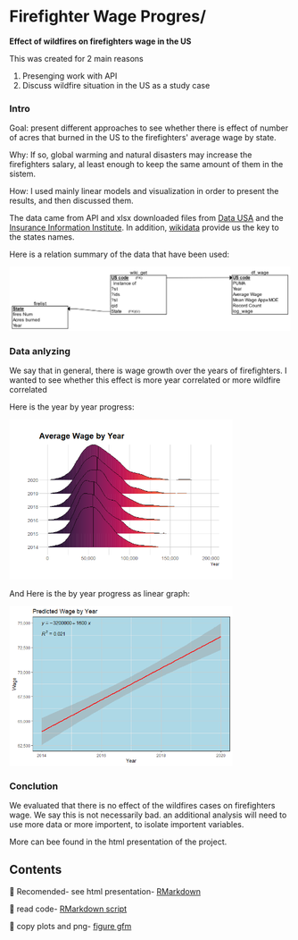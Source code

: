 # Firefighter Wage Progres/

__Effect of wildfires on firefighters wage in the US__

This was created for 2 main reasons
1. Presenging work with API
2. Discuss wildfire situation in the US as a study case

### Intro

Goal: present different approaches to see whether there is effect of number of acres that burned in the US to the firefighters' average wage by state.

Why: If so, global warming and natural disasters may increase  the firefighters salary, al least enough to keep the same amount of them in the sistem.

How: I used mainly linear models and visualization in order to present the results, and then discussed them. 

The data came from API and xlsx downloaded files from [Data USA](https://datausa.io/profile/soc/firefighters) and the [Insurance Information Institute](https://www.iii.org). In addition, [wikidata](https://www.wikidata.org) provide us the key to the states names.

Here is a relation summary of the data that have been used:

<img src="https://github.com/YoniGR94/Firefighter_wage_progres/blob/main/image/relation-image-white.png" width="700"/>  <br>


### Data anlyzing

We say that in general, there is wage growth over the years of firefighters. I wanted to see whether this effect is more year correlated or more wildfire correlated

Here is the year by year progress:

<img src="https://github.com/YoniGR94/Firefighter_wage_progres/blob/main/firefighters_lm_wildfires_files/figure-gfm/time%20vis-1.png" width="400"/>  <br>

And Here is the by year progress as linear graph:

<img src="https://github.com/YoniGR94/Firefighter_wage_progres/blob/main/firefighters_lm_wildfires_files/figure-gfm/release%20year-1.png" width="400"/>  <br>

### Conclution

We evaluated that there is no effect of the wildfires cases on firefighters wage. We say this is not necessarily bad.
an additional analysis will need to use more data or more importent, to isolate importent variables.

More can bee found in the html presentation of the project.

## Contents

🚒 Recomended- see html presentation- [RMarkdown](https://github.com/YoniGR94/Firefighter_wage_progres/blob/main/firefighters_lm_wildfires.md)

🚒 read code- [RMarkdown script](https://github.com/YoniGR94/Firefighter_wage_progres/blob/main/firefighters_lm_wildfires.Rmd)

🚒 copy plots and png- [figure gfm](https://github.com/YoniGR94/Firefighter_wage_progres/tree/main/firefighters_lm_wildfires_files)

![]()
